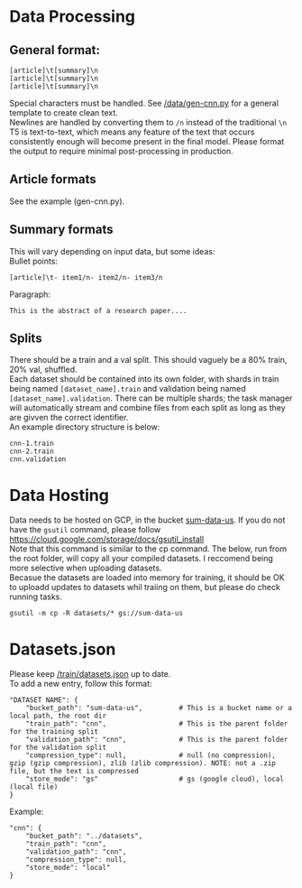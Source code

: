 # Data Processing
## General format:
```
[article]\t[summary]\n
[article]\t[summary]\n
[article]\t[summary]\n
```
Special characters must be handled. See [/data/gen-cnn.py](https://github.com/JEF1056/sum-everything/blob/main/data/gen-cnn.py) for a general template to create clean text.<br>
Newlines are handled by converting them to `/n` instead of the traditional `\n`<br>
T5 is text-to-text, which means any feature of the text that occurs consistently enough will become present in the final model. Please format the output to require minimal post-processing in production.
## Article formats
See the example (gen-cnn.py).
## Summary formats
This will vary depending on input data, but some ideas:<br>
Bullet points:
```
[article]\t- item1/n- item2/n- item3/n
```
Paragraph:
```
This is the abstract of a research paper....
```
## Splits
There should be a train and a val split. This should vaguely be a 80% train, 20% val, shuffled.<br>
Each dataset should be contained into its own folder, with shards in train being named `[dataset_name].train` and validation being named `[dataset_name].validation`. There can be multiple shards; the task manager will automatically stream and combine files from each split as long as they are givven the correct identifier.<br>An example directory structure is below:
```
cnn-1.train
cnn-2.train
cnn.validation
```
# Data Hosting
Data needs to be hosted on GCP, in the bucket [sum-data-us](https://console.cloud.google.com/storage/browser/sum-data-us). If you do not have the `gsutil` command, please follow https://cloud.google.com/storage/docs/gsutil_install<br>
Note that this command is similar to the cp command. The below, run from the root folder, will copy all your compiled datasets. I reccomend being more selective when uploading datasets.<br>
Becasue the datasets are loaded into memory for training, it should be OK to uploadd updates to datasets whil traiing on them, but please do check running tasks.
```
gsutil -m cp -R datasets/* gs://sum-data-us
```
# Datasets.json
Please keep [/train/datasets.json](https://github.com/JEF1056/sum-everything/blob/main/train/datasets.json) up to date.<br>
To add a new entry, follow this format:
```
"DATASET NAME": {
    "bucket_path": "sum-data-us",         # This is a bucket name or a local path, the root dir
    "train_path": "cnn",                  # This is the parent folder for the training split
    "validation_path": "cnn",             # This is the parent folder for the validation split
    "compression_type": null,             # null (no compression), gzip (gzip compression), zlib (zlib compression). NOTE: not a .zip file, but the text is compressed
    "store_mode": "gs"                    # gs (google cloud), local (local file)
}
```
Example:
```
"cnn": {
    "bucket_path": "../datasets",
    "train_path": "cnn", 
    "validation_path": "cnn",
    "compression_type": null,
    "store_mode": "local"
}
```